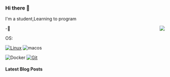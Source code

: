 ### Hi there 👋


I'm a student,Learning to program


<img align="right" src="https://github-readme-stats.vercel.app/api?username=CodeSutendts&theme=transparent" />
-🌱


OS:


[![Linux](https://img.shields.io/badge/-Linux-333333?style=flat-square&logo=linux&logoColor=white)](https://www.linuxfoundation.org/)
![macos](https://img.shields.io/badge/-macos-red)


![Docker](https://img.shields.io/badge/Docker-2496ED?style=flat-square&logo=docker&logoColor=ffffff)
[![Git](https://img.shields.io/badge/-Git-f05032?style=flat-square&logo=git&logoColor=white)](https://git-scm.com/)


#### Latest Blog Posts

<!-- BLOG-POST-LIST:START -->
<!-- BLOG-POST-LIST:END -->



<!--
**CodeSutendts/CodeSutendts** is a ✨ _special_ ✨ repository because its `README.md` (this file) appears on your GitHub profile.

Here are some ideas to get you started:

- 🔭 I’m currently working on ...
- 🌱 I’m currently learning ...
- 👯 I’m looking to collaborate on ...
- 🤔 I’m looking for help with ...
- 💬 Ask me about ...
- 📫 How to reach me: ...
- 😄 Pronouns: ...
- ⚡ Fun fact: ...
-->

